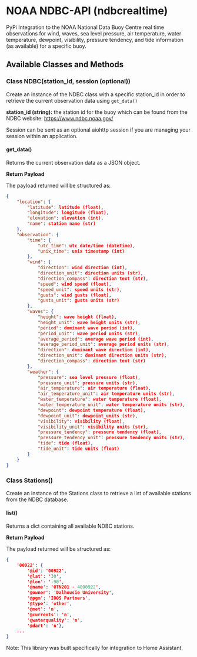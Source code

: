 # NOAA NDBC-API (ndbcrealtime)
PyPi Integration to the NOAA National Data Buoy Centre real time observations for wind, waves, sea level pressure, air temperature, water temperature, dewpoint, visibility, pressure tendency, and tide information (as available) for a specific buoy.

## Available Classes and Methods

### Class NDBC(station_id, session (optional))

Create an instance of the NDBC class with a specific station_id in order to retrieve the current observation data using `get_data()`

**station_id (string):** the station id for the buoy which can be found from the NDBC website: https://www.ndbc.noaa.gov/

Session can be sent as an optional aiohttp session if you are managing your session within an application.

#### get_data()

Returns the current observation data as a JSON object.

**Return Payload**

The payload returned will be structured as:

```json
{
    "location": {
        "latitude": latitude (float),
        "longitude": longitude (float),
        "elevation": elevation (int),
        "name": station name (str)
    },
    "observation": {
        "time": {
            "utc_time": utc date/time (datetime),
            "unix_time": unix timestamp (int)
        },
        "wind": {
            "direction": wind direction (int),
            "direction_unit": direction units (str),
            "direction_compass": direction text (str),
            "speed": wind speed (float),
            "speed_unit": speed units (str),
            "gusts": wind gusts (float),
            "gusts_unit": gusts units (str)
        },
        "waves": {
            "height": wave height (float),
            "height_unit": wave height units (str),
            "period": dominant wave period (int),
            "period_unit": wave period units (str),
            "average_period": average wave period (int),
            "average_period_unit": average period units (str),
            "direction": dominant wave direction (int),
            "direction_unit": dominant direction units (str),
            "direction_compass": direction text (str)
        },
        "weather": {
            "pressure": sea level pressure (float),
            "pressure_unit": pressure units (str),
            "air_temperature": air temperature (float),
            "air_temperature_unit": air temperature units (str),
            "water_temperature": water temperature (float),
            "water_temperature_unit": water temperature units (str),
            "dewpoint": dewpoint temperature (float),
            "dewpoint_unit": dewpoint_units (str),
            "visibility": visibility (float),
            "visibility_unit": visibility units (str),
            "pressure_tendency": pressure tendency (float),
            "pressure_tendency_unit": pressure tendency units (str),
            "tide": tide (float),
            "tide_unit": tide units (float)
        }
    }
}
```

### Class Stations()

Create an instance of the Stations class to retrieve a list of available stations from the NDBC database.

#### list()

Returns a dict containing all available NDBC stations.

**Return Payload**

The payload returned will be structured as:

```json
{
    '00922': {
        '@id': '00922', 
        '@lat': '30', 
        '@lon': '-90', 
        '@name': 'OTN201 - 4800922', 
        '@owner': 'Dalhousie University', 
        '@pgm': 'IOOS Partners', 
        '@type': 'other', 
        '@met': 'n', 
        '@currents': 'n', 
        '@waterquality': 'n', 
        '@dart': 'n'},
    ...
}
```

Note: This library was built specifically for integration to Home Assistant.
